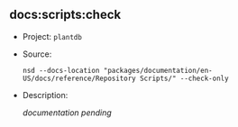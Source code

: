 ## docs:scripts:check

-   Project: `plantdb`
-   Source:

    ```shell
    nsd --docs-location "packages/documentation/en-US/docs/reference/Repository Scripts/" --check-only
    ```

-   Description:

    _documentation pending_
